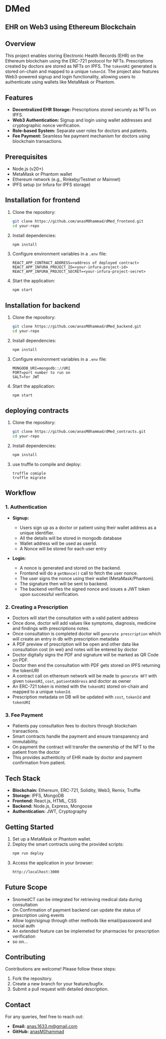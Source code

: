 # DMed
## EHR on Web3 using Ethereum Blockchain

## Overview
This project enables storing Electronic Health Records (EHR) on the Ethereum blockchain using the ERC-721 protocol for NFTs. Prescriptions created by doctors are stored as NFTs on IPFS. The `tokenURI` generated is stored on-chain and mapped to a unique `tokenId`. The project also features Web3-powered signup and login functionality, allowing users to authenticate using wallets like MetaMask or Phantom.

## Features
- **Decentralized EHR Storage:** Prescriptions stored securely as NFTs on IPFS.
- **Web3 Authentication:** Signup and login using wallet addresses and cryptographic nonce verification.
- **Role-based System:** Separate user roles for doctors and patients.
- **Fee Payment:** Seamless fee payment mechanism for doctors using blockchain transactions.

## Prerequisites
- Node.js (v20+)
- MetaMask or Phantom wallet
- Ethereum network (e.g., Rinkeby/Testnet or Mainnet)
- IPFS setup (or Infura for IPFS storage)

## Installation for frontend
1. Clone the repository:
   ```bash
   git clone https://github.com/anasM0hammad/dMed_frontend.git
   cd your-repo
   ```
2. Install dependencies:
   ```bash
   npm install
   ```
3. Configure environment variables in a `.env` file:
   ```env
   REACT_APP_CONTRACT_ADDRESS=<address of deployed contract>
   REACT_APP_INFURA_PROJECT_ID=<your-infura-project-id>
   REACT_APP_INFURA_PROJECT_SECRET=<your-infura-project-secret>
   ```
4. Start the application:
   ```bash
   npm start
   ```

## Installation for backend
1. Clone the repository:
   ```bash
   git clone https://github.com/anasM0hammad/dMed_backend.git
   cd your-repo
   ```
2. Install dependencies:
   ```bash
   npm install
   ```
3. Configure environment variables in a `.env` file:
   ```env
   MONGODB_URI=mongodb:://URI
   PORT=port number to run on
   SALT=for JWT
   ```
4. Start the application:
   ```bash
   npm start
   ```

## deploying contracts
1. Clone the repository:
   ```bash
   git clone https://github.com/anasM0hammad/dMed_contracts.git
   cd your-repo
   ```
2. Install dependencies:
   ```bash
   npm install
   ```
3. use truffle to compile and deploy:
   ```
   truffle comiple
   truffle migrate
   ```

## Workflow

### 1. Authentication
- **Signup:**
  - Users sign up as a doctor or patient using their wallet address as a unique identifier.
  - All the details will be stored in mongodb database
  - Wallet address will be used as userId.
  - A Nonce will be stored for each user entry

- **Login:**
  - A nonce is generated and stored on the backend.
  - Frontend will do a `getNonce()` call to fetch the user nonce.
  - The user signs the nonce using their wallet (MetaMask/Phantom).
  - The signature then will be sent to backend.
  - The backend verifies the signed nonce and issues a JWT token upon successful verification.

### 2. Creating a Prescription
- Doctors will start the consultation with a valid patient address
- Once done, doctor will add values like symptoms, diagnosis, medicine and findings with prescriptions notes.
- Once consultation is completed doctor will `generate prescription` which will create an entry in db with prescription metadata
- A PDF preview of prescription will be open and other data like consultation cost (in wei) and notes will be entered by doctor
- Doctor digitally signs the PDF and signature will be marked as QR Code on PDF.
- Doctor then end the consultation with PDF gets stored on IPFS returning the tokenURI
- A contract call on ethereum network will be made to `generate NFT` with given `tokenURI`, `cost`, `patientAddress` and doctor as owner
- An ERC-721 token is minted with the `tokenURI` stored on-chain and mapped to a unique `tokenId`.
- Prescription metadata on DB will be updated with `cost`, `tokenId` and `tokenURI`

### 3. Fee Payment
- Patients pay consultation fees to doctors through blockchain transactions.
- Smart contracts handle the payment and ensure transparency and immutability.
- On payment the contract will transfer the ownership of the NFT to the patient from the doctor
- This provides authenticity of EHR made by doctor and payment confirmation from patient.


## Tech Stack
- **Blockchain:** Ethereum, ERC-721, Solidity, Web3, Remix, Truffle
- **Storage:** IPFS, MongoDB
- **Frontend:** React.js, HTML, CSS
- **Backend:** Node.js, Express, Mongoose
- **Authentication:** JWT, Cryptography

## Getting Started
1. Set up a MetaMask or Phantom wallet.
2. Deploy the smart contracts using the provided scripts:
   ```bash
   npm run deploy
   ```
3. Access the application in your browser:
   ```bash
   http://localhost:3000
   ```

## Future Scope
- SnomedCT can be integrated for retrieving medical data during consultation
- On Confirmation of payment backend can update the status of prescription using events
- Allow login/signup through other methods like email/passsword and social auth
- An extended feature can be implemeted for pharmacies for prescription verification
- so on...

## Contributing
Contributions are welcome! Please follow these steps:
1. Fork the repository.
2. Create a new branch for your feature/bugfix.
3. Submit a pull request with detailed description.


## Contact
For any queries, feel free to reach out:
- **Email:** anas.1633.m@gmail.com
- **GitHub:** [anasM0hammad](https://github.com/anasM0hammad)
